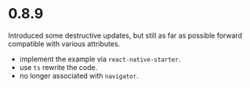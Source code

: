 # 0.8.9

Introduced some destructive updates, but still as far as possible forward compatible with various attributes.

- implement the example via `react-native-starter`.
- use `ts` rewrite the code.
- no longer associated with `navigator`.
